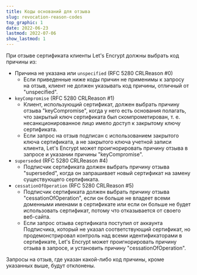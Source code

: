 ```yaml
---
title: Коды оснований для отзыва
slug: revocation-reason-codes
top_graphic: 1
date: 2022-06-23
lastmod: 2022-07-06
show_lastmod: 1
---
```


При отзыве сертификата клиенты Let's Encrypt должны выбрать код причины из:

* Причина не указана или `unspecified` (RFC 5280 CRLReason #0)
  - Если приведенные ниже коды причин не применимы к запросу на отзыв, клиент не должен указывать код причины, отличный от "unspecified".
* `keyCompromise` (RFC 5280 CRLReason #1)
  - Клиент, использующий сертификат, должен выбрать причину отзыва "keyCompromise", когда у него есть основания полагать, что закрытый ключ сертификата был скомпрометирован, т. е. несанкционированное лицо имело доступ к закрытому ключу сертификата.
  - Если запрос на отзыв подписан с использованием закрытого ключа сертификата, а не закрытого ключа учетной записи клиента, Let's Encrypt может проигнорировать причину отзыва в запросе и указании причины "keyCompromise".
* `superseded` (RFC 5280 CRLReason #4)
  - Подписчик сертификата должен выбрать причину отзыва "superseded", когда он запрашивает новый сертификат на замену существующего сертификата.
* `cessationOfOperation` (RFC 5280 CRLReason #5)
  - Подписчик сертификата должен выбрать причину отзыва "cessationOfOperation", если он больше не владеет всеми доменными именами в сертификате или если он больше не будет использовать сертификат, потому что отказывается от своего веб-сайта.
  - Если запрос отзыва сертификата поступил от аккаунта Подписчика, который не указал соответствующий сертификат, но продемонстрировал контроль над всеми идентификаторами в сертификате, Let's Encrypt может проигнорировать причину отзыва в запросе, и установить причину "cessationOfOperation".

Запросы на отзыв, где указан какой-либо код причины, кроме указанных выше, будут отклонены.
